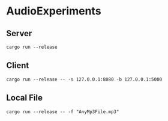 # AudioExperiments

## Server
`cargo run --release`

## Client
`cargo run --release -- -s 127.0.0.1:8080 -b 127.0.0.1:5000`

## Local File
`cargo run --release -- -f "AnyMp3File.mp3"`
